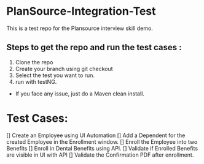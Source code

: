 # PlanSource-Integration-Test
This is a test repo for the Plansource interview skill demo.

## Steps to get the repo and run the test cases :
1. Clone the repo
2. Create your branch using git checkout
3. Select the test you want to run.
4. run with testNG.
* If you face any issue, just do a Maven clean install.

# Test Cases:

[] Create an Employee using UI Automation
[] Add a Dependent for the created Employee in the Enrollment window.
[] Enroll the Employee into two Benefits
[] Enroll in Dental Benefits using API.
[] Validate if Enrolled Benefits are visible in UI with API
[] Validate the Confirmation PDF after enrollment.

